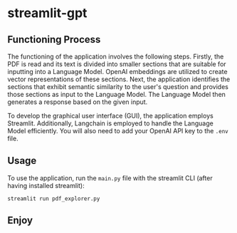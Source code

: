 # streamlit-gpt


## Functioning Process

The functioning of the application involves the following steps. Firstly, the PDF is read and its text is divided into smaller sections that are suitable for inputting into a Language Model. OpenAI embeddings are utilized to create vector representations of these sections. Next, the application identifies the sections that exhibit semantic similarity to the user's question and provides those sections as input to the Language Model. The Language Model then generates a response based on the given input.

To develop the graphical user interface (GUI), the application employs Streamlit. Additionally, Langchain is employed to handle the Language Model efficiently.
You will also need to add your OpenAI API key to the `.env` file.

## Usage

To use the application, run the `main.py` file with the streamlit CLI (after having installed streamlit): 

```
streamlit run pdf_explorer.py
```

## Enjoy
